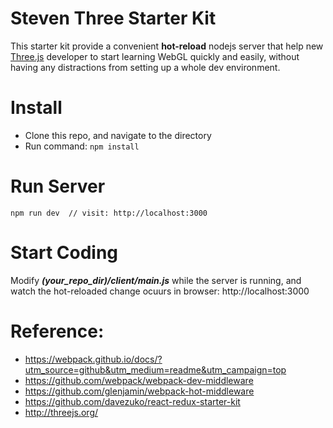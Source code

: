 # Steven Three Starter Kit
This starter kit provide a convenient **hot-reload** nodejs server that help new [Three.js](https://http://threejs.org/) developer to start learning WebGL quickly and easily, without having any distractions from setting up a whole dev environment.

# Install
* Clone this repo, and navigate to the directory
* Run command: ```npm install```

# Run Server
```
npm run dev  // visit: http://localhost:3000
```
# Start Coding
Modify ***(your_repo_dir)/client/main.js*** while the server is running, and watch the hot-reloaded change ocuurs in browser: http://localhost:3000

# Reference:
* https://webpack.github.io/docs/?utm_source=github&utm_medium=readme&utm_campaign=top
* https://github.com/webpack/webpack-dev-middleware
* https://github.com/glenjamin/webpack-hot-middleware
* https://github.com/davezuko/react-redux-starter-kit
* http://threejs.org/
